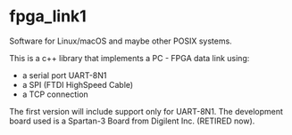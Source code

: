 # fpga_link1

Software for Linux/macOS and maybe other POSIX systems.

This is a c++ library that implements a PC - FPGA data link using: 
- a serial port UART-8N1
- a SPI (FTDI HighSpeed Cable)
- a TCP connection

The first version will include support only for UART-8N1. The development board used is a Spartan-3 Board from Digilent Inc. (RETIRED now).

